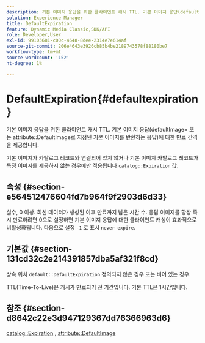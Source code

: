 ```yaml
---
description: 기본 이미지 응답을 위한 클라이언트 캐시 TTL. 기본 이미지 응답(defaultImage= 또는 특성 DefaultImage로 지정된 기본 이미지를 반환하는 응답)에 대한 만료 간격을 제공합니다.
solution: Experience Manager
title: DefaultExpiration
feature: Dynamic Media Classic,SDK/API
role: Developer,User
exl-id: 99103681-c00c-4648-8dee-2314e7e614af
source-git-commit: 206e4643e3926cb85b4be2189743578f88180be7
workflow-type: tm+mt
source-wordcount: '152'
ht-degree: 1%

---
```


# DefaultExpiration{#defaultexpiration}

기본 이미지 응답을 위한 클라이언트 캐시 TTL. 기본 이미지 응답(defaultImage= 또는 attribute::DefaultImage로 지정된 기본 이미지를 반환하는 응답)에 대한 만료 간격을 제공합니다.

기본 이미지가 카탈로그 레코드와 연결되어 있지 않거나 기본 이미지 카탈로그 레코드가 특정 이미지를 제공하지 않는 경우에만 적용됩니다 `catalog::Expiration` 값.

## 속성 {#section-e564512476604fd7b964f9f2903d6d33}

실수, 0 이상. 회신 데이터가 생성된 이후 만료까지 남은 시간 수. 응답 이미지를 항상 즉시 만료하려면 0으로 설정하면 기본 이미지 응답에 대한 클라이언트 캐싱이 효과적으로 비활성화됩니다. 다음으로 설정 `-1` 로 표시 `never expire`.

## 기본값 {#section-131cd32c2e214391857dba5af321f8cd}

상속 위치 `default::DefaultExpiration` 정의되지 않은 경우 또는 비어 있는 경우.

TTL(Time-To-Live)은 캐시가 만료되기 전 기간입니다. 기본 TTL은 1시간입니다.

## 참조 {#section-d8642c22e3d947129367dd76366963d6}

[catalog::Expiration](../../../../../is-api/image-catalog/image-serving-api-ref/c-image-catalog-reference/c-image-svg-data-reference/c-svg-data-reference/r-expiration-svg.md#reference-a7afd668ecbb4d2da65d86259aa6a28a) , [attribute::DefaultImage](../../../../../is-api/image-catalog/image-serving-api-ref/c-image-catalog-reference/c-attributes-reference/r-is-cat-defaultimage.md#reference-8e9900e129f54ed68462a3c2fc3bc433)
